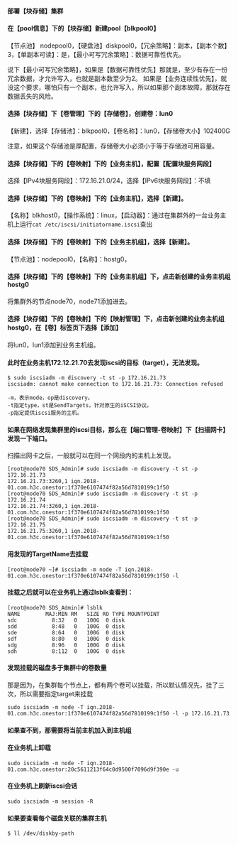 #### 部署【块存储】集群
#### 在【pool信息】下的【块存储】新建pool【blkpool0】
【节点池】 nodepool0，【硬盘池】diskpool0，【冗余策略】：副本，【副本个数】3，【单副本可读】：是，【最小可写冗余策略】：数据可靠性优先。

说下【最小可写冗余策略】，如果是【数据可靠性优先】那就是，至少有存在一份冗余数据，才允许写入，也就是副本数至少为2。
如果是【业务连续性优先】，就没这个要求，哪怕只有一个副本，也允许写入，所以如果那个副本故障，那就存在数据丢失的风险。

#### 选择【块存储】下【卷管理】下的【存储卷】，创建卷：lun0
【新建】，选择【存储池】：blkpool0，【卷名称】：lun0，【存储卷大小】102400G

注意，如果这个存储池是厚配置，存储卷大小必须小于等于存储池可用容量。

#### 选择【块存储】下的【卷映射】下的【业务主机】，配置【配置块服务网段】
选择【IPv4块服务网段】：172.16.21.0/24，选择【IPv6块服务网段】：不填

#### 选择【块存储】下的【卷映射】下的【业务主机】，选择【新建】。
【名称】blkhost0，【操作系统】：linux，【启动器】：通过在集群外的一台业务主机上运行`cat /etc/iscsi/initiatorname.iscsi`查出

#### 选择【块存储】下的【卷映射】下的【业务主机组】，选择【新建】。
【节点池】：nodepool0，【名称】：hostg0，

#### 选择【块存储】下的【卷映射】下的【业务主机组】下，点击新创建的业务主机组hostg0
将集群外的节点node70，node71添加进去。

#### 选择【块存储】下的【卷映射】下的【映射管理】下，点击新创建的业务主机组hostg0，在【卷】标签页下选择【添加】
将lun0，lun1添加到业务主机组。

#### 此时在业务主机172.12.21.70去发现iscsi的目标（target），无法发现。
```
$ sudo iscsiadm -m discovery -t st -p 172.16.21.73
iscsiadm: cannot make connection to 172.16.21.73: Connection refused

-m，表示mode，op是discovery。
-t指定type，st是SendTargets，针对原生的iSCSI协议。
-p指定提供iscsi服务的主机。
```

#### 如果在网络发现集群里的iscsi目标，那么在【端口管理-卷映射】下【扫描网卡】发现一下端口。
扫描出网卡之后，一般就可以在同一个网段内的主机上发现。
```
[root@node70 SDS_Admin]# sudo iscsiadm -m discovery -t st -p 172.16.21.73
172.16.21.73:3260,1 iqn.2018-01.com.h3c.onestor:1f370e6107474f82a56d7810199c1f50
[root@node70 SDS_Admin]# sudo iscsiadm -m discovery -t st -p 172.16.21.74
172.16.21.74:3260,1 iqn.2018-01.com.h3c.onestor:1f370e6107474f82a56d7810199c1f50
[root@node70 SDS_Admin]# sudo iscsiadm -m discovery -t st -p 172.16.21.75
172.16.21.75:3260,1 iqn.2018-01.com.h3c.onestor:1f370e6107474f82a56d7810199c1f50
```

#### 用发现的TargetName去挂载
```
[root@node70 ~]# iscsiadm -m node -T iqn.2018-01.com.h3c.onestor:1f370e6107474f82a56d7810199c1f50 -l
```

#### 挂载之后就可以在业务机上通过lsblk查看到：
```
[root@node70 SDS_Admin]# lsblk
NAME        MAJ:MIN RM   SIZE RO TYPE MOUNTPOINT
sdc           8:32   0   100G  0 disk
sdd           8:48   0   100G  0 disk
sde           8:64   0   100G  0 disk
sdf           8:80   0   100G  0 disk
sdg           8:96   0   100G  0 disk
sdh           8:112  0   100G  0 disk
```

#### 发现挂载的磁盘多于集群中的卷数量
那是因为，在集群每个节点上，都有两个卷可以挂载，所以默认情况先，挂了三次，所以需要指定target来挂载
```
sudo iscsiadm -m node -T iqn.2018-01.com.h3c.onestor:1f370e6107474f82a56d7810199c1f50 -l -p 172.16.21.73
```

#### 如果查不到，那需要将当前主机加入到主机组

#### 在业务机上卸载
```
sudo iscsiadm -m node -T iqn.2018-01.com.h3c.onestor:20c5611213f64c0d9500f7096d9f390e -u
```

#### 在业务机上刷新iscsi会话
```
sudo iscsiadm -m session -R
```
#### 如果要查看每个磁盘关联的集群主机
```
$ ll /dev/diskby-path
```
